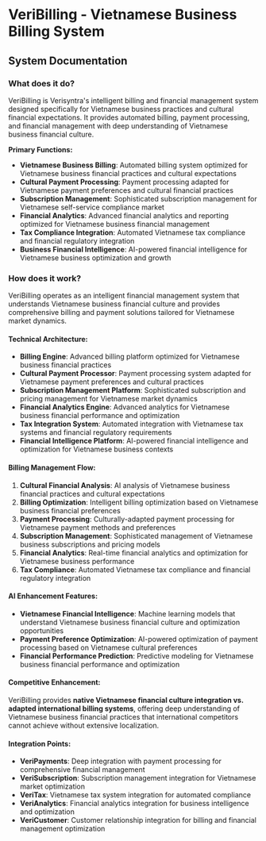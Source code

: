 # VeriBilling - Vietnamese Business Billing System
## System Documentation

### **What does it do?**

VeriBilling is Verisyntra's intelligent billing and financial management system designed specifically for Vietnamese business practices and cultural financial expectations. It provides automated billing, payment processing, and financial management with deep understanding of Vietnamese business financial culture.

**Primary Functions:**
- **Vietnamese Business Billing**: Automated billing system optimized for Vietnamese business financial practices and cultural expectations
- **Cultural Payment Processing**: Payment processing adapted for Vietnamese payment preferences and cultural financial practices
- **Subscription Management**: Sophisticated subscription management for Vietnamese self-service compliance market
- **Financial Analytics**: Advanced financial analytics and reporting optimized for Vietnamese business financial management
- **Tax Compliance Integration**: Automated Vietnamese tax compliance and financial regulatory integration
- **Business Financial Intelligence**: AI-powered financial intelligence for Vietnamese business optimization and growth

### **How does it work?**

VeriBilling operates as an intelligent financial management system that understands Vietnamese business financial culture and provides comprehensive billing and payment solutions tailored for Vietnamese market dynamics.

#### **Technical Architecture:**
- **Billing Engine**: Advanced billing platform optimized for Vietnamese business financial practices
- **Cultural Payment Processor**: Payment processing system adapted for Vietnamese payment preferences and cultural practices
- **Subscription Management Platform**: Sophisticated subscription and pricing management for Vietnamese market dynamics
- **Financial Analytics Engine**: Advanced analytics for Vietnamese business financial performance and optimization
- **Tax Integration System**: Automated integration with Vietnamese tax systems and financial regulatory requirements
- **Financial Intelligence Platform**: AI-powered financial intelligence and optimization for Vietnamese business contexts

#### **Billing Management Flow:**
1. **Cultural Financial Analysis**: AI analysis of Vietnamese business financial practices and cultural expectations
2. **Billing Optimization**: Intelligent billing optimization based on Vietnamese business financial preferences
3. **Payment Processing**: Culturally-adapted payment processing for Vietnamese payment methods and preferences
4. **Subscription Management**: Sophisticated management of Vietnamese business subscriptions and pricing models
5. **Financial Analytics**: Real-time financial analytics and optimization for Vietnamese business performance
6. **Tax Compliance**: Automated Vietnamese tax compliance and financial regulatory integration

#### **AI Enhancement Features:**
- **Vietnamese Financial Intelligence**: Machine learning models that understand Vietnamese business financial culture and optimization opportunities
- **Payment Preference Optimization**: AI-powered optimization of payment processing based on Vietnamese cultural preferences
- **Financial Performance Prediction**: Predictive modeling for Vietnamese business financial performance and optimization

#### **Competitive Enhancement:**
VeriBilling provides **native Vietnamese financial culture integration vs. adapted international billing systems**, offering deep understanding of Vietnamese business financial practices that international competitors cannot achieve without extensive localization.

#### **Integration Points:**
- **VeriPayments**: Deep integration with payment processing for comprehensive financial management
- **VeriSubscription**: Subscription management integration for Vietnamese market optimization
- **VeriTax**: Vietnamese tax system integration for automated compliance
- **VeriAnalytics**: Financial analytics integration for business intelligence and optimization
- **VeriCustomer**: Customer relationship integration for billing and financial management optimization